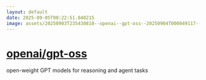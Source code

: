 ```yaml
---
layout: default
date: 2025-09-05T00:22:51.840215
image: assets/20250903T235430810--openai--gpt-oss--20250904T000049117--cropped.png
---
```


# [openai/gpt-oss](https://github.com/openai/gpt-oss)

open-weight GPT models for reasoning and agent tasks
